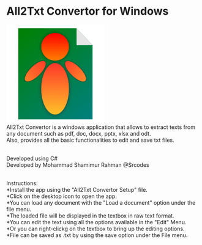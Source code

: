 # All2Txt Convertor for Windows
![alt text](https://github.com/shamimurrahman19/All2Txt_Convertor/blob/main/All2Txt%20Convertor%20Logo.png)<br>
All2Txt Convertor is a windows application that allows to extract texts from any document such as pdf, doc, docx, pptx, xlsx and odt.<br>
Also, provides all the basic functionalities to edit and save txt files.<br><br>

Developed using C#<br>
Developed by Mohammad Shamimur Rahman @Srcodes<br><br>

Instructions:<br>
*Install the app using the "All2Txt Convertor Setup" file.<br>
*Click on the desktop icon to open the app.<br>
*You can load any document with the "Load a document" option under the file menu.<br>
*The loaded file will be displayed in the textbox in raw text format.<br>
*You can edit the text using all the options available in the "Edit" Menu.<br>
*Or you can right-clickg on the textbox to bring up the editing options.<br>
*File can be saved as .txt by using the save option under the File menu.<br>
